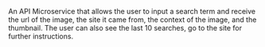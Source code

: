An API Microservice that allows the user to input a search term and receive the url of the image, the site it came from, the context of the image, and the thumbnail. The user can also see the last 10 searches, go to the site for further instructions. 
